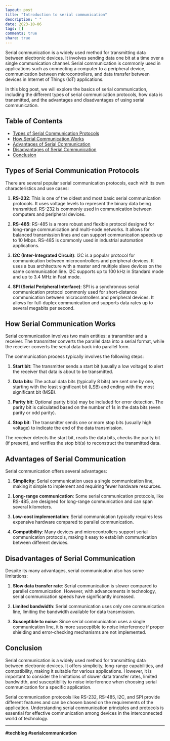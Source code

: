 ```yaml
---
layout: post
title: "Introduction to serial communication"
description: " "
date: 2023-10-06
tags: []
comments: true
share: true
---
```


Serial communication is a widely used method for transmitting data between electronic devices. It involves sending data one bit at a time over a single communication channel. Serial communication is commonly used in applications such as connecting a computer to a peripheral device, communication between microcontrollers, and data transfer between devices in Internet of Things (IoT) applications.

In this blog post, we will explore the basics of serial communication, including the different types of serial communication protocols, how data is transmitted, and the advantages and disadvantages of using serial communication.

## Table of Contents
- [Types of Serial Communication Protocols](#types-of-serial-communication-protocols)
- [How Serial Communication Works](#how-serial-communication-works)
- [Advantages of Serial Communication](#advantages-of-serial-communication)
- [Disadvantages of Serial Communication](#disadvantages-of-serial-communication)
- [Conclusion](#conclusion)

## Types of Serial Communication Protocols

There are several popular serial communication protocols, each with its own characteristics and use cases:

1. **RS-232**: This is one of the oldest and most basic serial communication protocols. It uses voltage levels to represent the binary data being transmitted. RS-232 is commonly used in communication between computers and peripheral devices.

2. **RS-485**: RS-485 is a more robust and flexible protocol designed for long-range communication and multi-node networks. It allows for balanced transmission lines and can support communication speeds up to 10 Mbps. RS-485 is commonly used in industrial automation applications.

3. **I2C (Inter-Integrated Circuit)**: I2C is a popular protocol for communication between microcontrollers and peripheral devices. It uses a bus architecture with a master and multiple slave devices on the same communication line. I2C supports up to 100 kHz in Standard mode and up to 3.4 MHz in Fast mode.

4. **SPI (Serial Peripheral Interface)**: SPI is a synchronous serial communication protocol commonly used for short-distance communication between microcontrollers and peripheral devices. It allows for full-duplex communication and supports data rates up to several megabits per second.

## How Serial Communication Works

Serial communication involves two main entities: a transmitter and a receiver. The transmitter converts the parallel data into a serial format, while the receiver converts the serial data back into parallel form.

The communication process typically involves the following steps:

1. **Start bit**: The transmitter sends a start bit (usually a low voltage) to alert the receiver that data is about to be transmitted.

2. **Data bits**: The actual data bits (typically 8 bits) are sent one by one, starting with the least significant bit (LSB) and ending with the most significant bit (MSB).

3. **Parity bit**: Optional parity bit(s) may be included for error detection. The parity bit is calculated based on the number of 1s in the data bits (even parity or odd parity).

4. **Stop bit**: The transmitter sends one or more stop bits (usually high voltage) to indicate the end of the data transmission.

The receiver detects the start bit, reads the data bits, checks the parity bit (if present), and verifies the stop bit(s) to reconstruct the transmitted data.

## Advantages of Serial Communication

Serial communication offers several advantages:

1. **Simplicity**: Serial communication uses a single communication line, making it simple to implement and requiring fewer hardware resources.

2. **Long-range communication**: Some serial communication protocols, like RS-485, are designed for long-range communication and can span several kilometers.

3. **Low-cost implementation**: Serial communication typically requires less expensive hardware compared to parallel communication.

4. **Compatibility**: Many devices and microcontrollers support serial communication protocols, making it easy to establish communication between different devices.

## Disadvantages of Serial Communication

Despite its many advantages, serial communication also has some limitations:

1. **Slow data transfer rate**: Serial communication is slower compared to parallel communication. However, with advancements in technology, serial communication speeds have significantly increased.

2. **Limited bandwidth**: Serial communication uses only one communication line, limiting the bandwidth available for data transmission.

3. **Susceptible to noise**: Since serial communication uses a single communication line, it is more susceptible to noise interference if proper shielding and error-checking mechanisms are not implemented.

## Conclusion

Serial communication is a widely used method for transmitting data between electronic devices. It offers simplicity, long-range capabilities, and compatibility, making it suitable for various applications. However, it is important to consider the limitations of slower data transfer rates, limited bandwidth, and susceptibility to noise interference when choosing serial communication for a specific application.

Serial communication protocols like RS-232, RS-485, I2C, and SPI provide different features and can be chosen based on the requirements of the application. Understanding serial communication principles and protocols is essential for effective communication among devices in the interconnected world of technology.

---

**#techblog #serialcommunication**